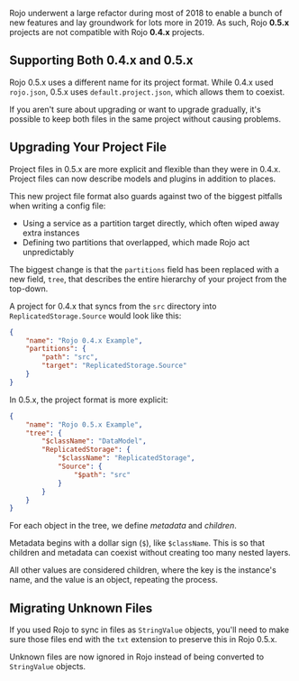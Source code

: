 Rojo underwent a large refactor during most of 2018 to enable a bunch of new features and lay groundwork for lots more in 2019. As such, Rojo **0.5.x** projects are not compatible with Rojo **0.4.x** projects.

## Supporting Both 0.4.x and 0.5.x
Rojo 0.5.x uses a different name for its project format. While 0.4.x used `rojo.json`, 0.5.x uses `default.project.json`, which allows them to coexist.

If you aren't sure about upgrading or want to upgrade gradually, it's possible to keep both files in the same project without causing problems.

## Upgrading Your Project File
Project files in 0.5.x are more explicit and flexible than they were in 0.4.x. Project files can now describe models and plugins in addition to places.

This new project file format also guards against two of the biggest pitfalls when writing a config file:

* Using a service as a partition target directly, which often wiped away extra instances
* Defining two partitions that overlapped, which made Rojo act unpredictably

The biggest change is that the `partitions` field has been replaced with a new field, `tree`, that describes the entire hierarchy of your project from the top-down.

A project for 0.4.x that syncs from the `src` directory into `ReplicatedStorage.Source` would look like this:

```json
{
    "name": "Rojo 0.4.x Example",
    "partitions": {
        "path": "src",
        "target": "ReplicatedStorage.Source"
    }
}
```

In 0.5.x, the project format is more explicit:

```json
{
    "name": "Rojo 0.5.x Example",
    "tree": {
        "$className": "DataModel",
        "ReplicatedStorage": {
            "$className": "ReplicatedStorage",
            "Source": {
                "$path": "src"
            }
        }
    }
}
```

For each object in the tree, we define *metadata* and *children*.

Metadata begins with a dollar sign (`$`), like `$className`. This is so that children and metadata can coexist without creating too many nested layers.

All other values are considered children, where the key is the instance's name, and the value is an object, repeating the process.

## Migrating Unknown Files
If you used Rojo to sync in files as `StringValue` objects, you'll need to make sure those files end with the `txt` extension to preserve this in Rojo 0.5.x.

Unknown files are now ignored in Rojo instead of being converted to `StringValue` objects.